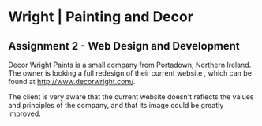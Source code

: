 # Wright | Painting and Decor
 
## Assignment 2 - Web Design and Development

Decor Wright Paints is a small company from Portadown, Northern Ireland. The owner is looking a full redesign of their current website , which can be found at http://www.decorwright.com/.

The client is very aware that the current website doesn't reflects the values and principles of the company, and that its image could be greatly improved.
